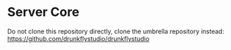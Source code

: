 
Server Core
===========

Do not clone this repository directly, clone the umbrella repository instead:<br>
https://github.com/drunkflystudio/drunkflystudio
